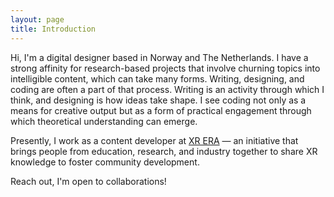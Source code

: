 ```yaml
---
layout: page
title: Introduction
---
```


Hi, I'm a digital designer based in Norway and The Netherlands. I have a strong affinity for research-based projects that involve churning topics into intelligible content, which can take many forms. Writing, designing, and coding are often a part of that process. Writing is an activity through which I think, and designing is how ideas take shape. I see coding not only as a means for creative output but as a form of practical engagement through which theoretical understanding can emerge.

Presently, I work as a content developer at [XR ERA](https://xrera.eu/) — an initiative that brings people from education, research, and industry together to share XR knowledge to foster community development.

Reach out, I'm open to collaborations!

<!-- ### Attributes

### Background -->

<!-- I'm intrinsically inclined to analytical and first-principles thinking, which functions as a means to reverse-engineer problems and yield creative potential. I thrive in environments that foster constructive criticism and feedback and have experience working in interdisciplinary teams. When faced with challenges, I muster a ludicrous level of patience and perseverance and am generally conscientious. My longest-lasting obsession is how information is structured and presented, which manifests in different ways throughout my work.

I have a strong affinity for research-based projects that involve churning topics into intelligible content, which can take many forms. Writing, designing, and coding are often a part of that process. Writing is an activity through which I think, and designing is how ideas take shape. I see coding not only as a means for creative output but as a form of practical engagement through which theoretical understanding can emerge. -->

<!-- <div style="padding:56.25% 0 0 0;position:relative;"><iframe src="https://player.vimeo.com/video/191818024?h=ce3cfce55b" style="position:absolute;top:0;left:0;width:100%;height:100%;" frameborder="0" allow="autoplay; fullscreen; picture-in-picture" allowfullscreen></iframe></div><script src="https://player.vimeo.com/api/player.js"></script> -->

